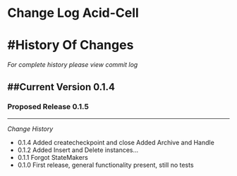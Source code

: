 Change Log Acid-Cell
==================


#History Of Changes
=================

*For complete history please view commit log*

##Current Version 0.1.4
--------------------------	


### Proposed Release 0.1.5
----------------------------



*Change History* 
+ 0.1.4
  Added createcheckpoint and close
  Added Archive and Handle
+ 0.1.2
  Added Insert and Delete instances...
+ 0.1.1
  Forgot StateMakers
+ 0.1.0
  First release, general functionality present, still no tests


